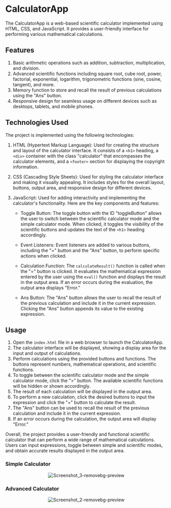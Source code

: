 # CalculatorApp

The CalculatorApp is a web-based scientific calculator implemented using HTML, CSS, and JavaScript. It provides a user-friendly interface for performing various mathematical calculations.

## Features

1. Basic arithmetic operations such as addition, subtraction, multiplication, and division.
2. Advanced scientific functions including square root, cube root, power, factorial, exponential, logarithm, trigonometric functions (sine, cosine, tangent), and more.
3. Memory function to store and recall the result of previous calculations using the "Ans" button.
4. Responsive design for seamless usage on different devices such as desktops, tablets, and mobile phones.

## Technologies Used

The project is implemented using the following technologies:

1. HTML (Hypertext Markup Language): Used for creating the structure and layout of the calculator interface. It consists of a `<h1>` heading, a `<div>` container with the class "calculator" that encompasses the calculator elements, and a `<footer>` section for displaying the copyright information.
2. CSS (Cascading Style Sheets): Used for styling the calculator interface and making it visually appealing. It includes styles for the overall layout, buttons, output area, and responsive design for different devices.
3. JavaScript: Used for adding interactivity and implementing the calculator's functionality. Here are the key components and features:

   - Toggle Button: The toggle button with the ID "toggleButton" allows the user to switch between the scientific calculator mode and the simple calculator mode. When clicked, it toggles the visibility of the scientific buttons and updates the text of the `<h1>` heading accordingly.

   - Event Listeners: Event listeners are added to various buttons, including the "=" button and the "Ans" button, to perform specific actions when clicked.

   - Calculation Function: The `calculateResult()` function is called when the "=" button is clicked. It evaluates the mathematical expression entered by the user using the `eval()` function and displays the result in the output area. If an error occurs during the evaluation, the output area displays "Error."

   - Ans Button: The "Ans" button allows the user to recall the result of the previous calculation and include it in the current expression. Clicking the "Ans" button appends its value to the existing expression.

## Usage

1. Open the `index.html` file in a web browser to launch the CalculatorApp.
2. The calculator interface will be displayed, showing a display area for the input and output of calculations.
3. Perform calculations using the provided buttons and functions. The buttons represent numbers, mathematical operations, and scientific functions.
4. To toggle between the scientific calculator mode and the simple calculator mode, click the ">" button. The available scientific functions will be hidden or shown accordingly.
5. The result of each calculation will be displayed in the output area.
6. To perform a new calculation, click the desired buttons to input the expression and click the "=" button to calculate the result.
7. The "Ans" button can be used to recall the result of the previous calculation and include it in the current expression.
8. If an error occurs during the calculation, the output area will display "Error."

Overall, the project provides a user-friendly and functional scientific calculator that can perform a wide range of mathematical calculations. Users can input expressions, toggle between simple and scientific modes, and obtain accurate results displayed in the output area.


### Simple Calculator
<p align="center">
  <img src="https://github.com/aboutalis/CalculatorApp/assets/132292767/5917f30f-b66d-458c-9d98-709884b3037a" alt="Screenshot_3-removebg-preview">
</p>

### Advanced Calculator
<p align="center">
  <img src="https://github.com/aboutalis/CalculatorApp/assets/132292767/3b4ff55e-a2c3-4313-89d5-0303bfdc5af3" alt="Screenshot_2-removebg-preview">
</p>
